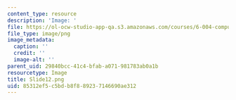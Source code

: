 ```yaml
---
content_type: resource
description: 'Image: '
file: https://ol-ocw-studio-app-qa.s3.amazonaws.com/courses/6-004-computation-structures-spring-2017/85312ef5c5bdb8f889237146690ae312_Slide12.png
file_type: image/png
image_metadata:
  caption: ''
  credit: ''
  image-alt: ''
parent_uid: 29840bcc-41c4-bfab-a071-981783ab0a1b
resourcetype: Image
title: Slide12.png
uid: 85312ef5-c5bd-b8f8-8923-7146690ae312
---
```

